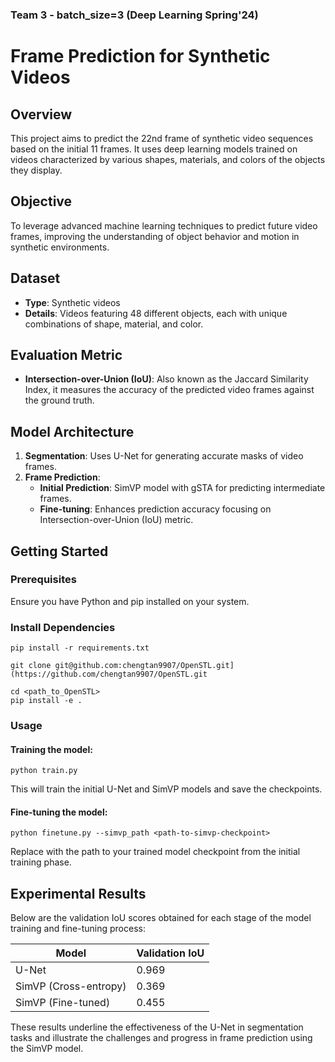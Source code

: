 ### Team 3 - batch_size=3 (Deep Learning Spring'24)

# Frame Prediction for Synthetic Videos

## Overview
This project aims to predict the 22nd frame of synthetic video sequences based on the initial 11 frames. It uses deep learning models trained on videos characterized by various shapes, materials, and colors of the objects they display.

## Objective
To leverage advanced machine learning techniques to predict future video frames, improving the understanding of object behavior and motion in synthetic environments.

## Dataset
- **Type**: Synthetic videos
- **Details**: Videos featuring 48 different objects, each with unique combinations of shape, material, and color.

## Evaluation Metric
- **Intersection-over-Union (IoU)**: Also known as the Jaccard Similarity Index, it measures the accuracy of the predicted video frames against the ground truth.

## Model Architecture
1. **Segmentation**: Uses U-Net for generating accurate masks of video frames.
2. **Frame Prediction**:
   - **Initial Prediction**: SimVP model with gSTA for predicting intermediate frames.
   - **Fine-tuning**: Enhances prediction accuracy focusing on Intersection-over-Union (IoU) metric.

## Getting Started

### Prerequisites
Ensure you have Python and pip installed on your system.

### Install Dependencies
```pip install -r requirements.txt```

```
git clone git@github.com:chengtan9907/OpenSTL.git](https://github.com/chengtan9907/OpenSTL.git
```
```
cd <path_to_OpenSTL>
pip install -e .
```

### Usage

#### Training the model:
`python train.py`

This will train the initial U-Net and SimVP models and save the checkpoints.
#### Fine-tuning the model:
`python finetune.py --simvp_path <path-to-simvp-checkpoint>`

Replace <path-to-simvp-checkpoint> with the path to your trained model checkpoint from the initial training phase.

## Experimental Results

Below are the validation IoU scores obtained for each stage of the model training and fine-tuning process:

| Model                 | Validation IoU |
|-----------------------|----------------|
| U-Net                 | 0.969          |
| SimVP (Cross-entropy) | 0.369          |
| SimVP (Fine-tuned)    | 0.455          |

These results underline the effectiveness of the U-Net in segmentation tasks and illustrate the challenges and progress in frame prediction using the SimVP model.
